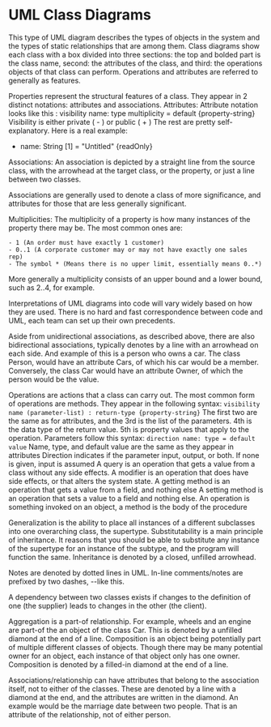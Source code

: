 # UML Class Diagrams

This type of UML diagram describes the types of objects in the system and the types of static relationships that are among them. Class diagrams show each class with a box divided into three sections: the top and bolded part is the class name, second: the attributes of the class, and third: the operations objects of that class can perform. Operations and attributes are referred to generally as features.

Properties represent the structural features of a class. They appear in 2 distinct notations: attributes and associations.
Attributes:
Attribute notation looks like this : visibility name: type multiplicity = default {property-string}
Visibility is either private ( - ) or public ( + )
The rest are pretty self-explanatory. Here is a real example: 

- name: String [1] = "Untitled" {readOnly}

Associations:
An association is depicted by a straight line from the source class, with the arrowhead at the target class, or the property, or just a line between two classes. 

Associations are generally used to denote a class of more significance, and attributes for those that are less generally significant.

Multiplicities:
The multiplicity of a property is how many instances of the property there may be. The most common ones are:

	- 1 (An order must have exactly 1 customer)
	- 0..1 (A corporate customer may or may not have exactly one sales rep)
	- The symbol * (Means there is no upper limit, essentially means 0..*)
More generally a multiplicity consists of an upper bound and a lower bound, such as 2..4, for example.

Interpretations of UML diagrams into code will vary widely based on how they are used. There is no hard and fast correspondence between code and UML, each team can set up their own precedents.

Aside from unidirectional associations, as described above, there are also bidirectional associations, typically denotes by a line with an arrowhead on each side. And example of this is a person who owns a car. The class Person, would have an attribute Cars, of which his car would be a member. Conversely, the class Car would have an attribute Owner, of which the person would be the value.

Operations are actions that a class can carry out. The most common form of operations are methods. They appear in the following syntax:
`visibility name (parameter-list) : return-type {property-string}`
The first two are the same as for attributes, and the 3rd is the list of the parameters. 4th is the data type of the return value. 5th is property values that apply to the operation. Parameters follow this syntax: 
`direction name: type = default value`
Name, type, and default value are the same as they appear in attributes
Direction indicates if the parameter input, output, or both. If none is given, input is assumed
A query is an operation that gets a value from a class without any side effects.
A modifier is an operation that does have side effects, or that alters the system state.
A getting method is an operation that gets a value from a field, and nothing else
A setting method is an operation that sets a value to a field and nothing else.
An operation is something invoked on an object, a method is the body of the procedure

Generalization is the ability to place all instances of a different subclasses into one overarching class, the supertype.
Substitutability is a main principle of inheritance. It reasons that you should be able to substitute any instance of the supertype for an instance of the subtype, and the program will function the same. Inheritance is denoted by a closed, unfilled arrowhead.

Notes are denoted by dotted lines in UML. In-line comments/notes are prefixed by two dashes, --like this.

A dependency between two classes exists if changes to the definition of one (the supplier) leads to changes in the other (the client).

Aggregation is a part-of relationship. For example, wheels and an engine are part-of the an object of the class Car. This is denoted by a unfilled diamond at the end of a line.
Composition is an object being potentially part of multiple different classes of objects. Though there may be many potential owner for an object, each instance of that object only has one owner. Composition is denoted by a filled-in diamond at the end of a line.

Associations/relationship can have attributes that belong to the association itself, not to either of the classes. These are denoted by a line with a diamond at the end, and the attributes are written in the diamond. An example would be the marriage date between two people. That is an attribute of the relationship, not of either person.
